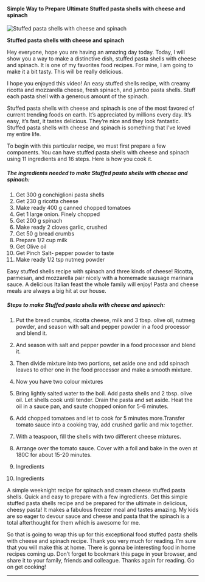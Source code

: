             

#### Simple Way to Prepare Ultimate Stuffed pasta shells with cheese and spinach

![Stuffed pasta shells with cheese and spinach](https://img-global.cpcdn.com/recipes/b07115b6f41fbeeb/751x532cq70/stuffed-pasta-shells-with-cheese-and-spinach-recipe-main-photo.jpg)

**Stuffed pasta shells with cheese and spinach**

Hey everyone, hope you are having an amazing day today. Today, I will show you a way to make a distinctive dish, stuffed pasta shells with cheese and spinach. It is one of my favorites food recipes. For mine, I am going to make it a bit tasty. This will be really delicious.

I hope you enjoyed this video! An easy stuffed shells recipe, with creamy ricotta and mozzarella cheese, fresh spinach, and jumbo pasta shells. Stuff each pasta shell with a generous amount of the spinach.

Stuffed pasta shells with cheese and spinach is one of the most favored of current trending foods on earth. It’s appreciated by millions every day. It’s easy, it’s fast, it tastes delicious. They’re nice and they look fantastic. Stuffed pasta shells with cheese and spinach is something that I’ve loved my entire life.

To begin with this particular recipe, we must first prepare a few components. You can have stuffed pasta shells with cheese and spinach using 11 ingredients and 16 steps. Here is how you cook it.

##### The ingredients needed to make Stuffed pasta shells with cheese and spinach:

1.  Get 300 g conchiglioni pasta shells
2.  Get 230 g ricotta cheese
3.  Make ready 400 g canned chopped tomatoes
4.  Get 1 large onion. Finely chopped
5.  Get 200 g spinach
6.  Make ready 2 cloves garlic, crushed
7.  Get 50 g bread crumbs
8.  Prepare 1/2 cup milk
9.  Get Olive oil
10.  Get Pinch Salt- pepper powder to taste
11.  Make ready 1/2 tsp nutmeg powder

Easy stuffed shells recipe with spinach and three kinds of cheese! Ricotta, parmesan, and mozzarella pair nicely with a homemade sausage marinara sauce. A delicious Italian feast the whole family will enjoy! Pasta and cheese meals are always a big hit at our house.

##### Steps to make Stuffed pasta shells with cheese and spinach:

1.  Put the bread crumbs, ricotta cheese, milk and 3 tbsp. olive oil, nutmeg powder, and season with salt and pepper powder in a food processor and blend it.
2.  And season with salt and pepper powder in a food processor and blend it.
3.  Then divide mixture into two portions, set aside one and add spinach leaves to other one in the food processor and make a smooth mixture.
4.  Now you have two colour mixtures
5.  Bring lightly salted water to the boil. Add pasta shells and 2 tbsp. olive oil. Let shells cook until tender. Drain the pasta and set aside. Heat the oil in a sauce pan, and saute chopped onion for 5-6 minutes.
6.  Add chopped tomatoes and let to cook for 5 minutes more.Transfer tomato sauce into a cooking tray, add crushed garlic and mix together.
7.  With a teaspoon, fill the shells with two different cheese mixtures.
8.  Arrange over the tomato sauce. Cover with a foil and bake in the oven at 180C for about 15-20 minutes.

15.  Ingredients
16.  Ingredients

A simple weeknight recipe for spinach and cream cheese stuffed pasta shells. Quick and easy to prepare with a few ingredients. Get this simple stuffed pasta shells recipe and be prepared for the ultimate in delicious, cheesy pasta! It makes a fabulous freezer meal and tastes amazing. My kids are so eager to devour sauce and cheese and pasta that the spinach is a total afterthought for them which is awesome for me.

So that is going to wrap this up for this exceptional food stuffed pasta shells with cheese and spinach recipe. Thank you very much for reading. I’m sure that you will make this at home. There is gonna be interesting food in home recipes coming up. Don’t forget to bookmark this page in your browser, and share it to your family, friends and colleague. Thanks again for reading. Go on get cooking!

* * *